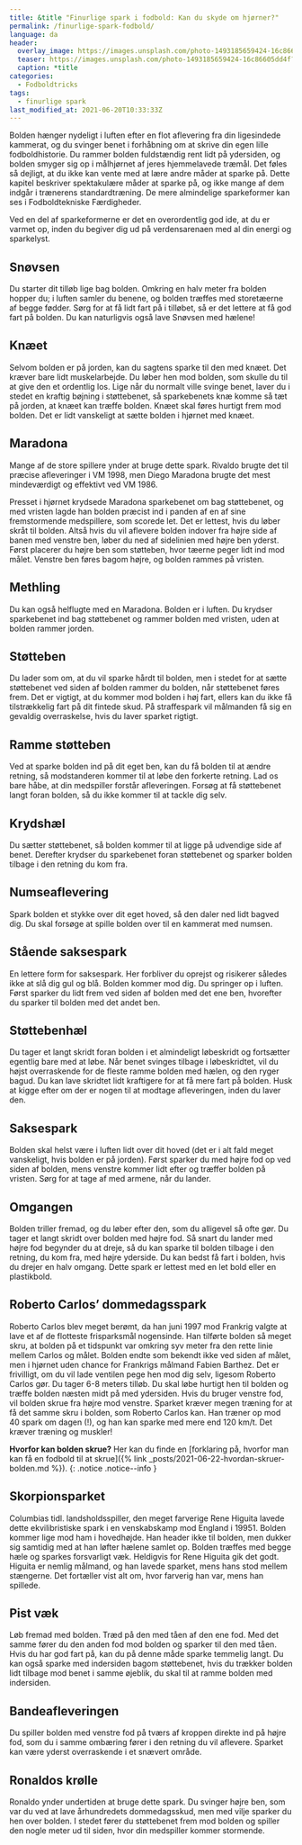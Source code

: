 ```yaml
---
title: &title "Finurlige spark i fodbold: Kan du skyde om hjørner?"
permalink: /finurlige-spark-fodbold/
language: da
header:
  overlay_image: https://images.unsplash.com/photo-1493185659424-16c86605dd4f?ixid=MnwxMjA3fDB8MHxwaG90by1wYWdlfHx8fGVufDB8fHx8&ixlib=rb-1.2.1&auto=format&fit=crop&w=1900&q=5
  teaser: https://images.unsplash.com/photo-1493185659424-16c86605dd4f?ixid=MnwxMjA3fDB8MHxwaG90by1wYWdlfHx8fGVufDB8fHx8&ixlib=rb-1.2.1&auto=format&fit=crop&w=400&q=5
  caption: *title
categories:
  - Fodboldtricks
tags:
  - finurlige spark
last_modified_at: 2021-06-20T10:33:33Z
---
```


Bolden hænger nydeligt i luften efter en flot aflevering fra din ligesindede
kammerat, og du svinger benet i forhåbning om at skrive din egen lille
fodboldhistorie. Du rammer bolden fuldstændig rent lidt på ydersiden, og
bolden smyger sig op i målhjørnet af jeres hjemmelavede træmål. Det føles
så dejligt, at du ikke kan vente med at lære andre måder at sparke på.
Dette kapitel beskriver spektakulære måder at sparke på, og ikke mange
af dem indgår i trænerens standardtræning. De mere almindelige
sparkeformer kan ses i Fodboldtekniske Færdigheder.

Ved en del af sparkeformerne er det en overordentlig god ide, at du er
varmet op, inden du begiver dig ud på verdensarenaen med al din energi
og sparkelyst.

## Snøvsen

Du starter dit tilløb lige bag bolden. Omkring en halv meter fra bolden
hopper du; i luften samler du benene, og bolden træffes med storetæerne
af begge fødder. Sørg for at få lidt fart på i tilløbet, så er det lettere at få god
fart på bolden. Du kan naturligvis også lave Snøvsen med hælene!

## Knæet

Selvom bolden er på jorden, kan du sagtens sparke til den med knæet. Det
kræver bare lidt muskelarbejde. Du løber hen mod bolden, som skulle du til
at give den et ordentlig los. Lige når du normalt ville svinge benet, laver du i
stedet en kraftig bøjning i støttebenet, så sparkebenets knæ komme så tæt
på jorden, at knæet kan træffe bolden. Knæet skal føres hurtigt frem mod
bolden. Det er lidt vanskeligt at sætte bolden i hjørnet med knæet.

## Maradona

Mange af de store spillere ynder at bruge dette spark. Rivaldo brugte det
til præcise afleveringer i VM 1998, men Diego Maradona brugte det mest
mindeværdigt og effektivt ved VM 1986.

Presset i hjørnet krydsede Maradona sparkebenet om bag støttebenet,
og med vristen lagde han bolden præcist ind i panden af en af sine
fremstormende medspillere, som scorede let. Det er lettest, hvis du løber
skråt til bolden. Altså hvis du vil aflevere bolden indover fra højre side af
banen med venstre ben, løber du ned af sidelinien med højre ben yderst.
Først placerer du højre ben som støtteben, hvor tæerne peger lidt ind mod
målet. Venstre ben føres bagom højre, og bolden rammes på vristen.

## Methling

Du kan også helflugte med en Maradona. Bolden er i luften. Du krydser
sparkebenet ind bag støttebenet og rammer bolden med vristen, uden at
bolden rammer jorden.

## Støtteben

Du lader som om, at du vil sparke hårdt til bolden, men i stedet for at sætte
støttebenet ved siden af bolden rammer du bolden, når støttebenet føres
frem. Det er vigtigt, at du kommer mod bolden i høj fart, ellers kan du ikke
få tilstrækkelig fart på dit fintede skud. På straffespark vil målmanden få sig
en gevaldig overraskelse, hvis du laver sparket rigtigt.

## Ramme støtteben

Ved at sparke bolden ind på dit eget ben, kan du få bolden til at ændre
retning, så modstanderen kommer til at løbe den forkerte retning. Lad os
bare håbe, at din medspiller forstår afleveringen. Forsøg at få støttebenet
langt foran bolden, så du ikke kommer til at tackle dig selv.

## Krydshæl

Du sætter støttebenet, så bolden kommer til at ligge på udvendige side
af benet. Derefter krydser du sparkebenet foran støttebenet og sparker
bolden tilbage i den retning du kom fra.

## Numseaflevering

Spark bolden et stykke over dit eget hoved, så den daler ned lidt bagved dig.
Du skal forsøge at spille bolden over til en kammerat med numsen.

## Stående saksespark
En lettere form for saksespark. Her forbliver du oprejst og risikerer således
ikke at slå dig gul og blå. Bolden kommer mod dig. Du springer op i luften.
Først sparker du lidt frem ved siden af bolden med det ene ben, hvorefter du
sparker til bolden med det andet ben.

## Støttebenhæl

Du tager et langt skridt foran bolden i et almindeligt løbeskridt og fortsætter
egentlig bare med at løbe. Når benet svinges tilbage i løbeskridtet, vil du
højst overraskende for de fleste ramme bolden med hælen, og den ryger
bagud. Du kan lave skridtet lidt kraftigere for at få mere fart på bolden.
Husk at kigge efter om der er nogen til at modtage afleveringen, inden du
laver den.

## Saksespark

Bolden skal helst være i luften lidt over dit hoved (det er i alt fald meget
vanskeligt, hvis bolden er på jorden). Først sparker du med højre fod op
ved siden af bolden, mens venstre kommer lidt efter og træffer bolden på
vristen. Sørg for at tage af med armene, når du lander.

## Omgangen

Bolden triller fremad, og du løber efter den, som du alligevel så ofte gør.
Du tager et langt skridt over bolden med højre fod. Så snart du lander med
højre fod begynder du at dreje, så du kan sparke til bolden tilbage i den
retning, du kom fra, med højre yderside. Du kan bedst få fart i bolden, hvis
du drejer en halv omgang. Dette spark er lettest med en let bold eller en
plastikbold.

## Roberto Carlos’ dommedagsspark

Roberto Carlos blev meget berømt, da han juni 1997 mod Frankrig valgte
at lave et af de flotteste frisparksmål nogensinde. Han tilførte bolden så
meget skru, at bolden på et tidspunkt var omkring syv meter fra den rette
linie mellem Carlos og målet. Bolden endte som bekendt ikke ved siden af
målet, men i hjørnet uden chance for Frankrigs målmand Fabien Barthez.
Det er frivilligt, om du vil lade ventilen pege hen mod dig selv, ligesom
Roberto Carlos gør. Du tager 6-8 meters tilløb. Du skal løbe hurtigt hen til
bolden og træffe bolden næsten midt på med ydersiden. Hvis du bruger
venstre fod, vil bolden skrue fra højre mod venstre. Sparket kræver megen
træning for at få det samme skru i bolden, som Roberto Carlos kan. Han
træner op mod 40 spark om dagen (!), og han kan sparke med mere end 120
km/t. Det kræver træning og muskler!

**Hvorfor kan bolden skrue?** Her kan du finde en [forklaring på, hvorfor man kan få en fodbold
til at skrue]({% link _posts/2021-06-22-hvordan-skruer-bolden.md %}).
{: .notice .notice--info }

## Skorpionsparket

Columbias tidl. landsholdsspiller, den meget farverige Rene Higuita lavede
dette ekvilibristiske spark i en venskabskamp mod England i 19951. Bolden
kommer lige mod ham i hovedhøjde. Han header ikke til bolden, men
dukker sig samtidig med at han løfter hælene samlet op. Bolden træffes
med begge hæle og sparkes forsvarligt væk. Heldigvis for Rene Higuita gik
det godt. Higuita er nemlig målmand, og han lavede sparket, mens hans
stod mellem stængerne. Det fortæller vist alt om, hvor farverig han var,
mens han spillede.

## Pist væk

Løb fremad med bolden. Træd på den med tåen af den ene fod. Med det
samme fører du den anden fod mod bolden og sparker til den med tåen.
Hvis du har god fart på, kan du på denne måde sparke temmelig langt.
Du kan også sparke med indersiden bagom støttebenet, hvis du trækker
bolden lidt tilbage mod benet i samme øjeblik, du skal til at ramme bolden
med indersiden.

## Bandeafleveringen

Du spiller bolden med venstre fod på tværs af kroppen direkte ind på højre
fod, som du i samme ombæring fører i den retning du vil aflevere. Sparket
kan være yderst overraskende i et snævert område.

## Ronaldos krølle

Ronaldo ynder undertiden at bruge dette spark. Du svinger højre ben, som
var du ved at lave århundredets dommedagsskud, men med vilje sparker du
hen over bolden. I stedet fører du støttebenet frem mod bolden og spiller
den nogle meter ud til siden, hvor din medspiller kommer stormende.
